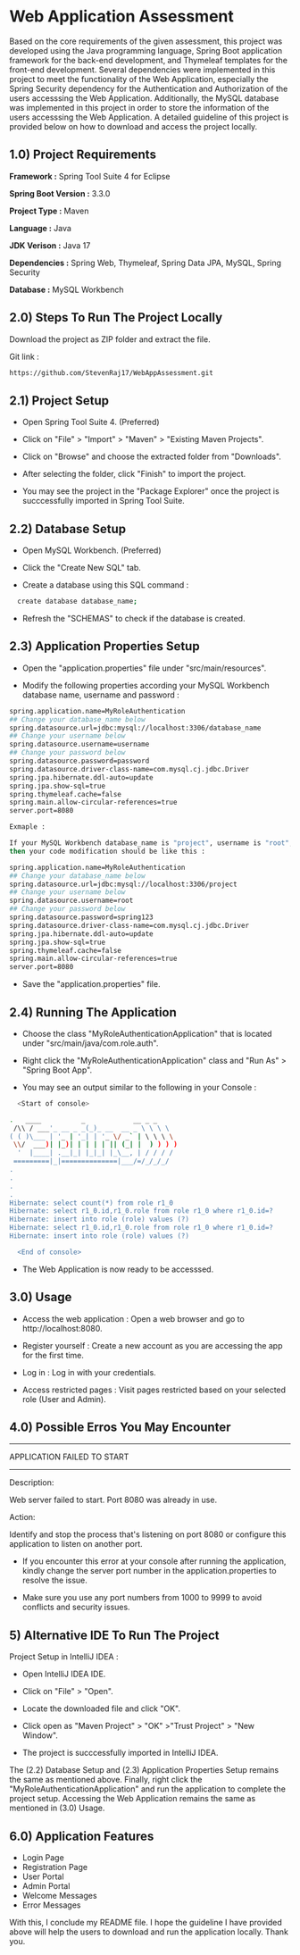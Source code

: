 
# Web Application Assessment

Based on the core requirements of the given assessment, this project was developed using the Java programming language, Spring Boot application framework for the back-end development, and Thymeleaf templates for the front-end development. Several dependencies were implemented in this project to meet the functionality of the Web Application, especially the Spring Security dependency for the Authentication and Authorization of the users accesssing the Web Application. Additionally, the MySQL database was implemented in this project in order to store the information of the users accesssing the Web Application. A detailed guideline of this project is provided below on how to download and access the project locally.






## 1.0) Project Requirements

**Framework :** Spring Tool Suite 4 for Eclipse

**Spring Boot Version :** 3.3.0

**Project Type :** Maven

**Language :** Java

**JDK Verison :** Java 17

**Dependencies :** Spring Web, Thymeleaf, Spring Data JPA, MySQL, Spring Security

**Database :** MySQL Workbench

## 2.0) Steps To Run The Project Locally

Download the project as ZIP folder and extract the file.

Git link :

```bash
https://github.com/StevenRaj17/WebAppAssessment.git
```

## 2.1) Project Setup


  - Open Spring Tool Suite 4. (Preferred)

  - Click on "File" > "Import" > "Maven" > "Existing Maven Projects".

  - Click on "Browse" and choose the extracted folder from "Downloads".

  - After selecting the folder, click "Finish" to import the project.

  - You may see the project in the "Package Explorer" once the project is succcessfully imported in Spring Tool Suite.

## 2.2) Database Setup


  - Open MySQL Workbench. (Preferred)

  - Click the "Create New SQL" tab.
  
  - Create a database using this SQL command :
    
  ```bash
    create database database_name;
  ```

  - Refresh the "SCHEMAS" to check if the database is created.

## 2.3) Application Properties Setup

  - Open the "application.properties" file under "src/main/resources".

  - Modify the following properties according your MySQL Workbench database name, username and password :
    
  ```bash
  spring.application.name=MyRoleAuthentication
  ## Change your database_name below
  spring.datasource.url=jdbc:mysql://localhost:3306/database_name
  ## Change your username below
  spring.datasource.username=username
  ## Change your password below
  spring.datasource.password=password
  spring.datasource.driver-class-name=com.mysql.cj.jdbc.Driver
  spring.jpa.hibernate.ddl-auto=update
  spring.jpa.show-sql=true
  spring.thymeleaf.cache=false
  spring.main.allow-circular-references=true
  server.port=8080
  ```

  ```bash
  Exmaple :

  If your MySQL Workbench database_name is "project", username is "root", and password is "spring123",
  then your code modification should be like this :

  spring.application.name=MyRoleAuthentication
  ## Change your database_name below
  spring.datasource.url=jdbc:mysql://localhost:3306/project
  ## Change your username below
  spring.datasource.username=root
  ## Change your password below
  spring.datasource.password=spring123
  spring.datasource.driver-class-name=com.mysql.cj.jdbc.Driver
  spring.jpa.hibernate.ddl-auto=update
  spring.jpa.show-sql=true
  spring.thymeleaf.cache=false
  spring.main.allow-circular-references=true
  server.port=8080
  
  ```
  - Save the "application.properties" file.

## 2.4) Running The Application


  - Choose the class "MyRoleAuthenticationApplication" that is located under "src/main/java/com.role.auth".

  - Right click the "MyRoleAuthenticationApplication" class and "Run As" > "Spring Boot App".

  - You may see an output similar to the following in your Console :

```bash
  <Start of console>

.   ____          _            __ _ _
 /\\ / ___'_ __ _ _(_)_ __  __ _ \ \ \ \
( ( )\___ | '_ | '_| | '_ \/ _` | \ \ \ \
 \\/  ___)| |_)| | | | | || (_| |  ) ) ) )
  '  |____| .__|_| |_|_| |_\__, | / / / /
 =========|_|==============|___/=/_/_/_/
.
.
.
.
Hibernate: select count(*) from role r1_0
Hibernate: select r1_0.id,r1_0.role from role r1_0 where r1_0.id=?
Hibernate: insert into role (role) values (?)
Hibernate: select r1_0.id,r1_0.role from role r1_0 where r1_0.id=?
Hibernate: insert into role (role) values (?)

  <End of console>
```
- The Web Application is now ready to be accesssed.

## 3.0) Usage

- Access the web application : Open a web browser and go to http://localhost:8080.

- Register yourself : Create a new account as you are accessing the app for the first time.

- Log in : Log in with your credentials.

- Access restricted pages : Visit pages restricted based on your selected role (User and Admin).


## 4.0) Possible Erros You May Encounter 
***************************
APPLICATION FAILED TO START
***************************

Description:

Web server failed to start. Port 8080 was already in use.

Action:

Identify and stop the process that's listening on port 8080 or configure this application to listen on another port.

- If you encounter this error at your console after running the application, kindly change the server port number in the application.properties to resolve the issue.

- Make sure you use any port numbers from 1000 to 9999 to avoid conflicts and security issues.





    
    


## 5) Alternative IDE To Run The Project

Project Setup in IntelliJ IDEA :


  - Open IntelliJ IDEA IDE.

  - Click on "File" > "Open".

  - Locate the downloaded file and click "OK".

  - Click open as "Maven Project" > "OK" >"Trust Project" > "New Window".

  - The project is succcessfully imported in IntelliJ IDEA. 
  
The (2.2) Database Setup and (2.3) Application Properties Setup remains the same as mentioned above. Finally, right click the "MyRoleAuthenticationApplication" and run the application to complete the project setup. Accessing the Web Application remains the same as mentioned in (3.0) Usage.







## 6.0) Application Features

- Login Page
- Registration Page
- User Portal
- Admin Portal
- Welcome Messages
- Error Messages

With this, I conclude my README file. I hope the guideline I have provided above will help the users to download and run the application locally. Thank you.

